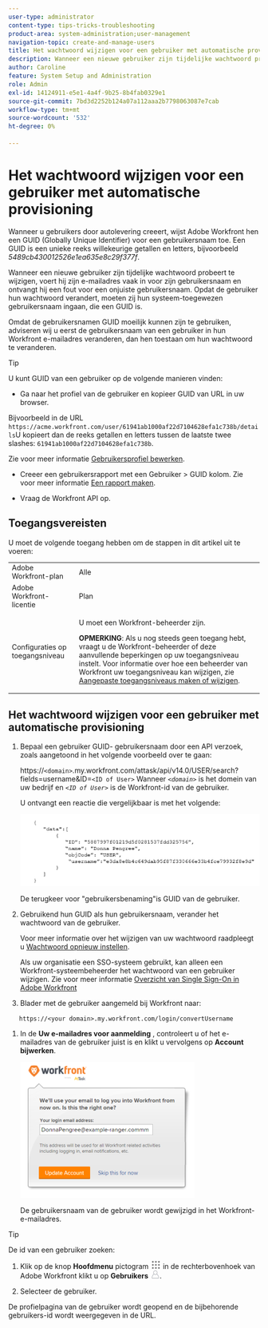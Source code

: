 ```yaml
---
user-type: administrator
content-type: tips-tricks-troubleshooting
product-area: system-administration;user-management
navigation-topic: create-and-manage-users
title: Het wachtwoord wijzigen voor een gebruiker met automatische provisioning
description: Wanneer een nieuwe gebruiker zijn tijdelijke wachtwoord probeert te wijzigen, voert hij zijn e-mailadres in en ontvangt hij een fout wegens een onjuiste gebruikersnaam. Zij moeten hun systeem-toegewezen gebruikersnaam ingaan, die hun Globally Unique Identifier (GUID) is. Omdat een GUID moeilijk is te herinneren en te gebruiken, adviseren wij dat u een gebruikersnaam van een nieuwe gebruiker in hun Workfront e-mailadres verandert, dan hen toestaan om hun wachtwoord te veranderen.
author: Caroline
feature: System Setup and Administration
role: Admin
exl-id: 14124911-e5e1-4a4f-9b25-8b4fab0329e1
source-git-commit: 7bd3d2252b124a07a112aaa2b7798063087e7cab
workflow-type: tm+mt
source-wordcount: '532'
ht-degree: 0%

---
```


# Het wachtwoord wijzigen voor een gebruiker met automatische provisioning

Wanneer u gebruikers door autolevering creeert, wijst Adobe Workfront hen een GUID (Globally Unique Identifier) voor een gebruikersnaam toe. Een GUID is een unieke reeks willekeurige getallen en letters, bijvoorbeeld *5489cb430012526e1ea635e8c29f377f*.

Wanneer een nieuwe gebruiker zijn tijdelijke wachtwoord probeert te wijzigen, voert hij zijn e-mailadres vaak in voor zijn gebruikersnaam en ontvangt hij een fout voor een onjuiste gebruikersnaam. Opdat de gebruiker hun wachtwoord verandert, moeten zij hun systeem-toegewezen gebruikersnaam ingaan, die een GUID is.

Omdat de gebruikersnamen GUID moeilijk kunnen zijn te gebruiken, adviseren wij u eerst de gebruikersnaam van een gebruiker in hun Workfront e-mailadres veranderen, dan hen toestaan om hun wachtwoord te veranderen.

>[!TIP]
>
>U kunt GUID van een gebruiker op de volgende manieren vinden:
>
>* Ga naar het profiel van de gebruiker en kopieer GUID van URL in uw browser.
>
>  Bijvoorbeeld in de URL `https://acme.workfront.com/user/61941ab1000af22d7104628efa1c738b/details`U kopieert dan de reeks getallen en letters tussen de laatste twee slashes: `61941ab1000af22d7104628efa1c738b`.
>
>  Zie voor meer informatie [Gebruikersprofiel bewerken](../../../administration-and-setup/add-users/create-and-manage-users/edit-a-users-profile.md).
>
>* Creeer een gebruikersrapport met een Gebruiker > GUID kolom. Zie voor meer informatie [Een rapport maken](../../../reports-and-dashboards/reports/creating-and-managing-reports/create-report.md).
>
>* Vraag de Workfront API op.
>


## Toegangsvereisten

U moet de volgende toegang hebben om de stappen in dit artikel uit te voeren:

<table style="table-layout:auto"> 
 <col> 
 <col> 
 <tbody> 
  <tr> 
   <td role="rowheader">Adobe Workfront-plan</td> 
   <td>Alle</td> 
  </tr> 
  <tr> 
   <td role="rowheader">Adobe Workfront-licentie</td> 
   <td>Plan</td> 
  </tr> 
  <tr> 
   <td role="rowheader">Configuraties op toegangsniveau</td> 
   <td> <p>U moet een Workfront-beheerder zijn.</p> <p><b>OPMERKING</b>: Als u nog steeds geen toegang hebt, vraagt u de Workfront-beheerder of deze aanvullende beperkingen op uw toegangsniveau instelt. Voor informatie over hoe een beheerder van Workfront uw toegangsniveau kan wijzigen, zie <a href="../../../administration-and-setup/add-users/configure-and-grant-access/create-modify-access-levels.md" class="MCXref xref">Aangepaste toegangsniveaus maken of wijzigen</a>.</p> </td> 
  </tr> 
 </tbody> 
</table>

## Het wachtwoord wijzigen voor een gebruiker met automatische provisioning

1. Bepaal een gebruiker GUID- gebruikersnaam door een API verzoek, zoals aangetoond in het volgende voorbeeld over te gaan:

   https://`<domain>`.my.workfront.com/attask/api/v14.0/USER/search?fields=username&amp;ID=`<ID of User>` Wanneer *`<domain>`* is het domein van uw bedrijf en *`<ID of User>`* is de Workfront-id van de gebruiker.

   U ontvangt een reactie die vergelijkbaar is met het volgende:

   ![](assets/get-guid.png)

   De terugkeer voor &quot;gebruikersbenaming&quot;is GUID van de gebruiker.

1. Gebruikend hun GUID als hun gebruikersnaam, verander het wachtwoord van de gebruiker.

   Voor meer informatie over het wijzigen van uw wachtwoord raadpleegt u [Wachtwoord opnieuw instellen](../../../workfront-basics/manage-your-account-and-profile/managing-your-workfront-account/reset-your-password.md).

   Als uw organisatie een SSO-systeem gebruikt, kan alleen een Workfront-systeembeheerder het wachtwoord van een gebruiker wijzigen. Zie voor meer informatie [Overzicht van Single Sign-On in Adobe Workfront](../../../administration-and-setup/add-users/single-sign-on/sso-in-workfront.md)

1. Blader met de gebruiker aangemeld bij Workfront naar:

```
   https://<your domain>.my.workfront.com/login/convertUsername
```

1. In de **Uw e-mailadres voor aanmelding** , controleert u of het e-mailadres van de gebruiker juist is en klikt u vervolgens op **Account bijwerken**.

   ![](assets/guidusername-350x272.png)

   De gebruikersnaam van de gebruiker wordt gewijzigd in het Workfront-e-mailadres.

>[!TIP]
>
>De id van een gebruiker zoeken:
>
>1. Klik op de knop **Hoofdmenu** pictogram ![](assets/main-menu-icon.png) in de rechterbovenhoek van Adobe Workfront klikt u op **Gebruikers** ![](assets/users-icon-in-main-menu.png).
>
>1. Selecteer de gebruiker.
>
>   De profielpagina van de gebruiker wordt geopend en de bijbehorende gebruikers-id wordt weergegeven in de URL.
